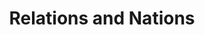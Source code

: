 ---
id: relations_and_nations
title: Relations and Nations
hide_title: true
hide_table_of_contents: false
sidebar_label: Relations and Nations
---
